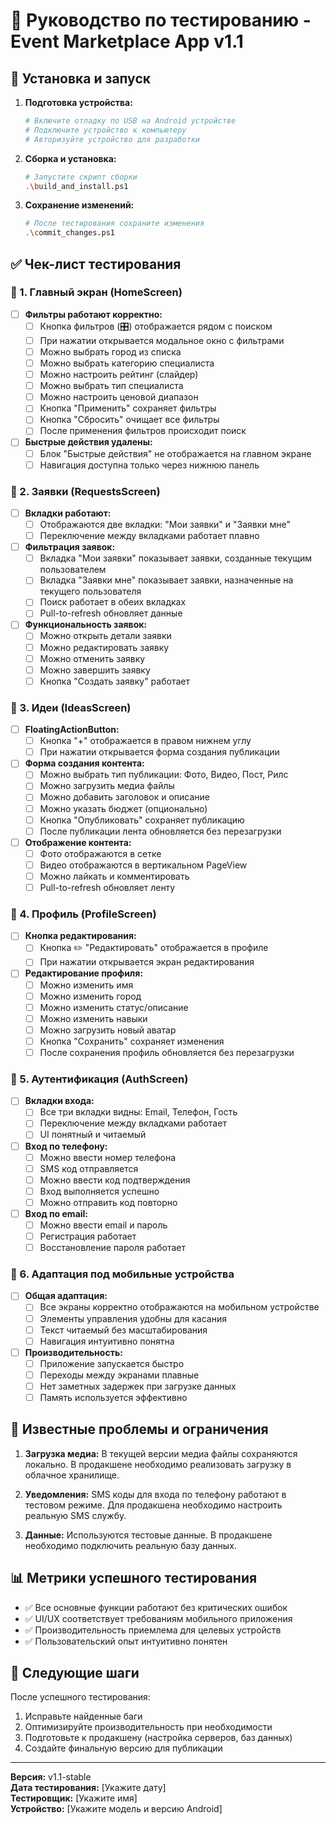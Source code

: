 # 🧪 Руководство по тестированию - Event Marketplace App v1.1

## 📱 Установка и запуск

1. **Подготовка устройства:**
   ```bash
   # Включите отладку по USB на Android устройстве
   # Подключите устройство к компьютеру
   # Авторизуйте устройство для разработки
   ```

2. **Сборка и установка:**
   ```bash
   # Запустите скрипт сборки
   .\build_and_install.ps1
   ```

3. **Сохранение изменений:**
   ```bash
   # После тестирования сохраните изменения
   .\commit_changes.ps1
   ```

## ✅ Чек-лист тестирования

### 🧭 1. Главный экран (HomeScreen)

- [ ] **Фильтры работают корректно:**
  - [ ] Кнопка фильтров (🎛️) отображается рядом с поиском
  - [ ] При нажатии открывается модальное окно с фильтрами
  - [ ] Можно выбрать город из списка
  - [ ] Можно выбрать категорию специалиста
  - [ ] Можно настроить рейтинг (слайдер)
  - [ ] Можно выбрать тип специалиста
  - [ ] Можно настроить ценовой диапазон
  - [ ] Кнопка "Применить" сохраняет фильтры
  - [ ] Кнопка "Сбросить" очищает все фильтры
  - [ ] После применения фильтров происходит поиск

- [ ] **Быстрые действия удалены:**
  - [ ] Блок "Быстрые действия" не отображается на главном экране
  - [ ] Навигация доступна только через нижнюю панель

### 📩 2. Заявки (RequestsScreen)

- [ ] **Вкладки работают:**
  - [ ] Отображаются две вкладки: "Мои заявки" и "Заявки мне"
  - [ ] Переключение между вкладками работает плавно

- [ ] **Фильтрация заявок:**
  - [ ] Вкладка "Мои заявки" показывает заявки, созданные текущим пользователем
  - [ ] Вкладка "Заявки мне" показывает заявки, назначенные на текущего пользователя
  - [ ] Поиск работает в обеих вкладках
  - [ ] Pull-to-refresh обновляет данные

- [ ] **Функциональность заявок:**
  - [ ] Можно открыть детали заявки
  - [ ] Можно редактировать заявку
  - [ ] Можно отменить заявку
  - [ ] Можно завершить заявку
  - [ ] Кнопка "Создать заявку" работает

### 📸 3. Идеи (IdeasScreen)

- [ ] **FloatingActionButton:**
  - [ ] Кнопка "+" отображается в правом нижнем углу
  - [ ] При нажатии открывается форма создания публикации

- [ ] **Форма создания контента:**
  - [ ] Можно выбрать тип публикации: Фото, Видео, Пост, Рилс
  - [ ] Можно загрузить медиа файлы
  - [ ] Можно добавить заголовок и описание
  - [ ] Можно указать бюджет (опционально)
  - [ ] Кнопка "Опубликовать" сохраняет публикацию
  - [ ] После публикации лента обновляется без перезагрузки

- [ ] **Отображение контента:**
  - [ ] Фото отображаются в сетке
  - [ ] Видео отображаются в вертикальном PageView
  - [ ] Можно лайкать и комментировать
  - [ ] Pull-to-refresh обновляет ленту

### 👤 4. Профиль (ProfileScreen)

- [ ] **Кнопка редактирования:**
  - [ ] Кнопка ✏️ "Редактировать" отображается в профиле
  - [ ] При нажатии открывается экран редактирования

- [ ] **Редактирование профиля:**
  - [ ] Можно изменить имя
  - [ ] Можно изменить город
  - [ ] Можно изменить статус/описание
  - [ ] Можно изменить навыки
  - [ ] Можно загрузить новый аватар
  - [ ] Кнопка "Сохранить" сохраняет изменения
  - [ ] После сохранения профиль обновляется без перезагрузки

### 📲 5. Аутентификация (AuthScreen)

- [ ] **Вкладки входа:**
  - [ ] Все три вкладки видны: Email, Телефон, Гость
  - [ ] Переключение между вкладками работает
  - [ ] UI понятный и читаемый

- [ ] **Вход по телефону:**
  - [ ] Можно ввести номер телефона
  - [ ] SMS код отправляется
  - [ ] Можно ввести код подтверждения
  - [ ] Вход выполняется успешно
  - [ ] Можно отправить код повторно

- [ ] **Вход по email:**
  - [ ] Можно ввести email и пароль
  - [ ] Регистрация работает
  - [ ] Восстановление пароля работает

### 📱 6. Адаптация под мобильные устройства

- [ ] **Общая адаптация:**
  - [ ] Все экраны корректно отображаются на мобильном устройстве
  - [ ] Элементы управления удобны для касания
  - [ ] Текст читаемый без масштабирования
  - [ ] Навигация интуитивно понятна

- [ ] **Производительность:**
  - [ ] Приложение запускается быстро
  - [ ] Переходы между экранами плавные
  - [ ] Нет заметных задержек при загрузке данных
  - [ ] Память используется эффективно

## 🐛 Известные проблемы и ограничения

1. **Загрузка медиа:** В текущей версии медиа файлы сохраняются локально. В продакшене необходимо реализовать загрузку в облачное хранилище.

2. **Уведомления:** SMS коды для входа по телефону работают в тестовом режиме. Для продакшена необходимо настроить реальную SMS службу.

3. **Данные:** Используются тестовые данные. В продакшене необходимо подключить реальную базу данных.

## 📊 Метрики успешного тестирования

- ✅ Все основные функции работают без критических ошибок
- ✅ UI/UX соответствует требованиям мобильного приложения
- ✅ Производительность приемлема для целевых устройств
- ✅ Пользовательский опыт интуитивно понятен

## 🚀 Следующие шаги

После успешного тестирования:

1. Исправьте найденные баги
2. Оптимизируйте производительность при необходимости
3. Подготовьте к продакшену (настройка серверов, баз данных)
4. Создайте финальную версию для публикации

---

**Версия:** v1.1-stable  
**Дата тестирования:** [Укажите дату]  
**Тестировщик:** [Укажите имя]  
**Устройство:** [Укажите модель и версию Android]
